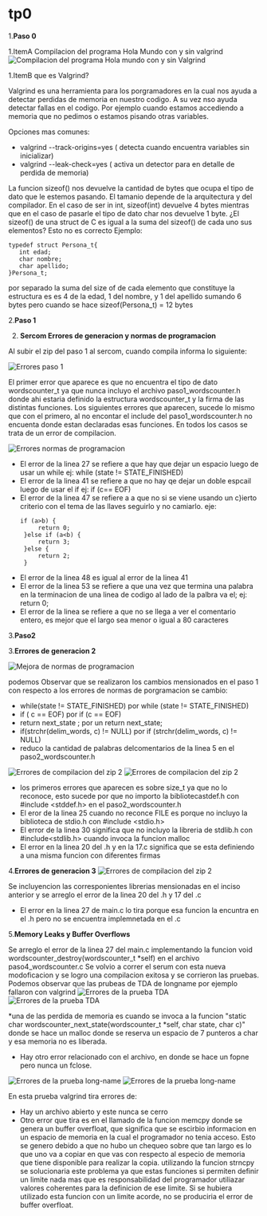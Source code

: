 # tp0

1.**Paso 0**

  1.ItemA
  Compilacion del programa Hola Mundo con y sin valgrind
    ![Compilacion del programa Hola mundo con y sin Valgrind](https://github.com/agustinaa235/tp0/blob/master/HolaMundoConYSinValgrind.png)
    
  
    
 1.ItemB
 que es Valgrind?
 
 Valgrind es una herramienta para los porgramadores en la cual nos ayuda a detectar perdidas de memoria en nuestro codigo.
 A su vez nso ayuda detectar fallas en el codigo. Por ejemplo cuando estamos accediendo a memoria que no pedimos o estamos
 pisando otras variables.
 
 Opciones mas comunes:
 
   * valgrind --track-origins=yes ( detecta cuando encuentra variables sin inicializar)
   * valgrind --leak-check=yes ( activa un detector para en detalle de perdida de memoria)
 
 La funcion sizeof() nos devuelve la cantidad de bytes que ocupa el tipo de dato que le estemos pasando.
 El tamanio depende de la arquitectura y del compilador.
 En el caso de ser in int, sizeof(int) devuelve 4 bytes mientras que en el caso de pasarle el tipo de dato char 
 nos devuelve 1 byte.
 ¿El sizeof() de una struct de C es igual a la suma del sizeof() de cada uno sus elementos?
 Esto no es correcto
 Ejemplo:
 ```
 typedef struct Persona_t{
    int edad;
    char nombre;
    char apellido;
 }Persona_t;
 ```
 por separado la suma del size of de cada elemento que constituye la estructura es es 4 de la edad, 1 del nombre, y 1 del apellido sumando 6 bytes pero cuando se hace sizeof(Persona_t) = 12 bytes
 
 
 
 2.**Paso 1**
 
   2. **Sercom Errores de generacion y normas de programacion**
   
   Al subir el zip del paso 1 al sercom, cuando compila informa lo siguiente:
   
  ![Errores paso 1](https://github.com/agustinaa235/tp0/blob/master/ErroresPaso1.png)


  El primer error que aparece es que no encuentra el tipo de dato wordscounter_t ya que nunca incluyo el archivo paso1_wordscounter.h donde ahi 
  estaria definido la estructura wordscounter_t y la firma de las distintas funciones.
  Los siguientes errores que aparecen, sucede lo mismo que con el primero, al no encontar el include del paso1_wordscounter.h no encuenta donde estan declaradas     esas funciones. En todos los casos se trata de un error de compilacion.

 ![Errores normas de programacion](https://github.com/agustinaa235/tp0/blob/master/ErroresPaso1parte2.png)
 
 * El error de la linea 27 se refiere a que hay que dejar un espacio luego de usar un while ej: while (state != STATE_FINISHED)
 * El error de la linea 41 se refiere a que no hay qe dejar un doble espcail luego de usar el if ej: if (c== EOF)
 * El error de la linea 47 se refiere a a que no si se viene usando un c}ierto criterio con el tema de las llaves seguirlo y no camiarlo. eje:
   ```
   if (a>b) {
        return 0;
    }else if (a<b) {
        return 3;
    }else {
        return 2;
    }
    ```
 * El error de la linea 48 es igual al error de la linea 41
 * El error de la linea 53 se refiere a que una vez que termina una palabra en la terminacion de una linea de codigo al lado de la palbra va el; ej: return 0;
 * El error de la linea se refiere a que no se llega a ver el comentario entero, es mejor que el largo sea menor o igual a 80 caracteres 
 
3.**Paso2**

  3.**Errores de generacion 2**
   
   ![Mejora de normas de programacion](https://github.com/agustinaa235/tp0/blob/master/mejorasDeVerificacionDeNormasPaso2.png)

   podemos Observar que se realizaron los cambios mensionados en el paso 1 con respecto a los errores de normas de porgramacion 
   se cambio:
   * while(state != STATE_FINISHED) por while (state != STATE_FINISHED)
   * if (  c == EOF) por if (c == EOF)
   * return next_state ; por un return next_state; 
   * if(strchr(delim_words, c) != NULL) por if (strchr(delim_words, c) != NULL)
   * reduco la cantidad de palabras delcomentarios de la linea 5 en el paso2_wordscounter.h
      

 ![Errores de compilacion del zip 2](https://github.com/agustinaa235/tp0/blob/master/ErroresPaso2Parte1.png)
 ![Errores de compilacion del zip 2](https://github.com/agustinaa235/tp0/blob/master/ErroresPaso2Parte2.png)
 
  * los primeros errores que aparecen es sobre size_t ya que no lo reconoce, esto sucede por que no importo la bibliotecastdef.h con  #include <stddef.h> en el       paso2_wordscounter.h
  * El eror de la linea 25 cuando no reconce FILE es porque no incluyo la biblioteca de stdio.h con  #include <stdio.h>
  * El error de la linea 30 significa que no incluyo la libreria de stdlib.h con #include<stdlib.h> cuando invoca la funcion malloc
  * El error en la linea 20 del .h y en la 17.c significa que se esta definiendo a una misma funcion con diferentes firmas 
  
 4.**Errores de generacion 3**
  ![Errores de compilacion del zip 2](https://github.com/agustinaa235/tp0/blob/master/ErroresPaso3.png)
  
  Se incluyencion las corresponientes librerias mensionadas en el inciso anterior y se arreglo el error de la linea 20 del .h y 17 del .c
  
  * El error en la linea 27 de main.c lo tira porque esa funcion la encuntra en el .h pero no se encuentra implemnetada en el .c
  
  5.**Memory Leaks y Buffer Overflows** 
  
  Se arreglo el error de la linea 27 del main.c implementando la funcion void wordscounter_destroy(wordscounter_t *self) en el archivo paso4_wordscounter.c
  Se volvio a correr el serum con esta nueva modoficacion y se logro una compilacion exitosa y se corrieron las pruebas. Podemos observar que las prubeas de TDA de longname por ejemplo fallaron con valgrind
  ![Errores de la prueba TDA](https://github.com/agustinaa235/tp0/blob/master/TdaErrorParte1Paso4.png)
  ![Errores de la prueba TDA](https://github.com/agustinaa235/tp0/blob/master/TdaErrorParte2Paso4.png)
  
  *una de las perdida de memoria es cuando se invoca a la funcion "static char wordscounter_next_state(wordscounter_t *self, char state, char c)"
  donde se hace un malloc donde se reserva un espacio de 7 punteros a char y esa memoria no es liberada.
  * Hay otro error relacionado con el archivo, en donde se hace un fopne pero nunca un fclose.
  
  
  ![Errores de la prueba long-name](https://github.com/agustinaa235/tp0/blob/master/LongFileNameErrorPaso4.png)
  ![Errores de la prueba long-name](https://github.com/agustinaa235/tp0/blob/master/LongFileNameErrorParte2Paso4.png.png)
  
  En esta prueba valgrind tira errores de:
  
  * Hay un archivo abierto y este nunca se cerro
  * Otro error que tira es en el llamado de la funcion memcpy donde se genera un buffer overfloat, que significa que se escirbio informacion en un espacio de         memoria en la cual el programador no tenia acceso. Esto se genero debido a que no hubo un chequeo sobre que tan largo es lo que uno va a copiar en que vas         con respecto al especio de memoria que tiene disponible para realizar la copia. 
    utilizando la funcion  strncpy se solucionaria este problema ya que estas funciones si permiten definir un limite nada mas que es responsabilidad del             programador utiliazar valores coherentes para la definicion de ese limite. Si se hubiera utilizado esta funcion con un limite acorde, no se produciria el         error de buffer overfloat.
    
  

  
  
  
 
   
 
 
